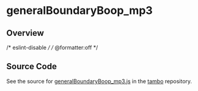 # generalBoundaryBoop_mp3

## Overview

/* eslint-disable */
/* @formatter:off */



## Source Code

See the source for [generalBoundaryBoop_mp3.js](https://github.com/phetsims/tambo/blob/main/sounds/generalBoundaryBoop_mp3.js) in the [tambo](https://github.com/phetsims/tambo) repository.
